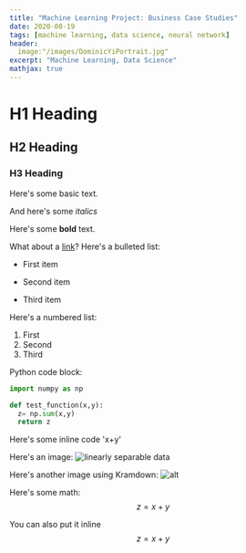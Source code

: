 ```yaml
---
title: "Machine Learning Project: Business Case Studies"
date: 2020-08-19
tags: [machine learning, data science, neural network]
header:
  image:"/images/DominicYiPortrait.jpg"
excerpt: "Machine Learning, Data Science"
mathjax: true
---
```



# H1 Heading

## H2 Heading

### H3 Heading


Here's some basic text.

And here's some *italics*

Here's some **bold** text.

What about a [link](https://github.com/yoonkwon-yi)?
Here's a bulleted list:

* First item
+ Second item
- Third item


Here's a numbered list:
1. First
2. Second
3. Third


Python code block:

```python
import numpy as np

def test_function(x,y):
  z= np.sum(x,y)
  return z
```


Here's some inline code 'x+y'

Here's an image:
<img src="{{site.url}}{{site.baseurl}}/images/DominicYiPortrait.jpg" alt="linearly separable data">


Here's another image using Kramdown:
![alt]({{site.url}}{{site.baseurl}}/images/DominicYiPortrait.jpg)

Here's some math:
$$z=x+y$$

You can also put it inline $$z=x+y$$
